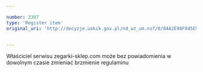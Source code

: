 ```yaml
---

number: 3307
type: 'Register item'
original_uri: 'http://decyzje.uokik.gov.pl/nd_wz_um.nsf/0/04A2E90F845E9722C1257A30002E9B49?OpenDocument'


---
```


Właściciel serwisu zegarki-sklep.com może bez powiadomienia w dowolnym czasie zmieniać brzmienie regulaminu
